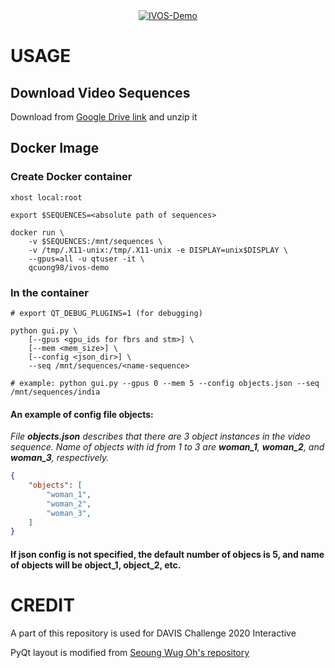 <div align="center">
  <a href="https://www.youtube.com/watch?v=x2lotmG0Ts4"><img src="https://img.youtube.com/vi/x2lotmG0Ts4/0.jpg" alt="IVOS-Demo"></a>
</div>

# USAGE

## Download Video Sequences

Download from [Google Drive link](https://drive.google.com/file/d/1j_BYZm8G7689nEKd4GGxNtcv4WpLxzUk/view?usp=sharing) and unzip it

## Docker Image

### Create Docker container
```
xhost local:root

export $SEQUENCES=<absolute path of sequences>

docker run \
	-v $SEQUENCES:/mnt/sequences \
	-v /tmp/.X11-unix:/tmp/.X11-unix -e DISPLAY=unix$DISPLAY \
	--gpus=all -u qtuser -it \
	qcuong98/ivos-demo
```

### In the container
```
# export QT_DEBUG_PLUGINS=1 (for debugging)

python gui.py \
	[--gpus <gpu_ids for fbrs and stm>] \
	[--mem <mem_size>] \
	[--config <json_dir>] \
	--seq /mnt/sequences/<name-sequence>

# example: python gui.py --gpus 0 --mem 5 --config objects.json --seq /mnt/sequences/india
```

#### An example of config file objects:
*File **objects.json** describes that there are 3 object instances in the video sequence. Name of objects with id from 1 to 3 are **woman_1**, **woman_2**, and **woman_3**, respectively.*
```json
{
	"objects": [
		"woman_1",
		"woman_2",
		"woman_3",
	]
}
```
#### If json config is not specified, the default number of objecs is 5, and name of objects will be **object_1**, **object_2**, etc.

# CREDIT

A part of this repository is used for DAVIS Challenge 2020 Interactive

PyQt layout is modified from [Seoung Wug Oh's repository](https://github.com/seoungwugoh/ivs-demo)
